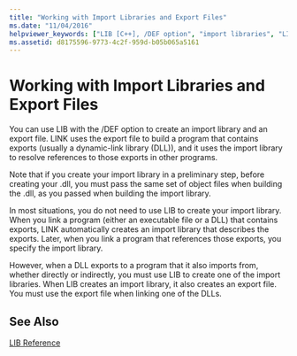 ```yaml
---
title: "Working with Import Libraries and Export Files"
ms.date: "11/04/2016"
helpviewer_keywords: ["LIB [C++], /DEF option", "import libraries", "LIB [C++], import libraries and export files", "export files", "import libraries, creating"]
ms.assetid: d8175596-9773-4c2f-959d-b05b065a5161
---
```

# Working with Import Libraries and Export Files

You can use LIB with the /DEF option to create an import library and an export file. LINK uses the export file to build a program that contains exports (usually a dynamic-link library (DLL)), and it uses the import library to resolve references to those exports in other programs.

Note that if you create your import library in a preliminary step, before creating your .dll, you must pass the same set of object files when building the .dll, as you passed when building the import library.

In most situations, you do not need to use LIB to create your import library. When you link a program (either an executable file or a DLL) that contains exports, LINK automatically creates an import library that describes the exports. Later, when you link a program that references those exports, you specify the import library.

However, when a DLL exports to a program that it also imports from, whether directly or indirectly, you must use LIB to create one of the import libraries. When LIB creates an import library, it also creates an export file. You must use the export file when linking one of the DLLs.

## See Also

[LIB Reference](lib-reference.md)